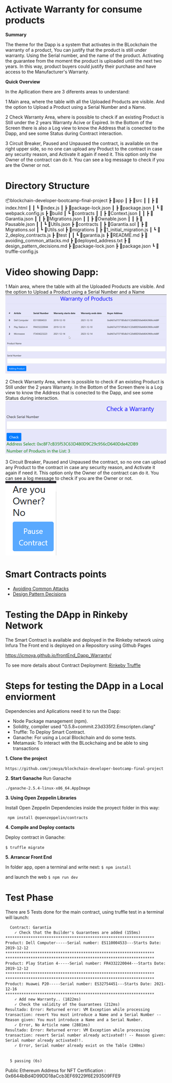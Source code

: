 # Activate Warranty for consume products

**Summary**

The theme for the Dapp is a system that activates in the BLockchain the warranty of a product, You can justify that the product is still under warranty. Using the Serial number, and the name of the product. 
Activating the guarantee from the moment the product is uploaded until the next two years. In this way, product buyers could justify their purchase and have access to the Manufacturer's Warranty.

**Quick Overview**

In the Apllication there are 3 diferents areas to understand:

1 Main area, where the table with all the Uploaded Products are visible. And the option to Upload a Product using a Serial Number and a Name.

2 Check Warranty Area, where is possible to check if an existing Product is Still under the 2 years Warranty Acive or Expired.
In the Bottom of the Screen there is also a Log view to know the Address that is conected to the Dapp, and see some Status during Contract interaction.

3 Circuit Breaker, Paused and Unpaused the contract, is available on the right upper side, so no one can upload any Product to the contract in case any security reason, and Activate it again if need it. This option only the Owner of the contract can do it. You can see a log message to check if you are the Owner or not.

# Directory Structure

📦blockchain-developer-bootcamp-final-project
   ┣ 📂app
 ┃ ┣ 📂src
 ┃ ┃ ┣ 📜index.html
 ┃ ┃ ┗ 📜index.js
 ┃ ┣ 📜package-lock.json
 ┃ ┣ 📜package.json
 ┃ ┗ 📜webpack.config.js
 ┣ 📂build
 ┃ ┗ 📂contracts
 ┃ ┃ ┣ 📜Context.json
 ┃ ┃ ┣ 📜Garantia.json
 ┃ ┃ ┣ 📜Migrations.json
 ┃ ┃ ┣ 📜Ownable.json
 ┃ ┃ ┣ 📜Pausable.json
 ┃ ┃ ┗ 📜Utils.json
 ┣ 📂contracts
 ┃ ┣ 📜Garantia.sol
 ┃ ┣ 📜Migrations.sol
 ┃ ┗ 📜Utils.sol
 ┣ 📂migrations
 ┃ ┣ 📜1_initial_migration.js
 ┃ ┗ 📜2_deploy_contracts.js
 ┣ 📂test
 ┃ ┃ ┗ 📜garantia.js
 ┣ 📜README.md
 ┣ 📜avoiding_common_attacks.md
 ┣ 📜deployed_address.txt
 ┣ 📜design_pattern_decisions.md
 ┣ 📜package-lock.json
 ┣ 📜package.json
 ┗ 📜truffle-config.js


 Video showing Dapp:
=======
1 Main area, where the table with all the Uploaded Products are visible. And the option to Upload a Product using a Serial Number and a Name
![Main](others/MainArea.png)

2 Check Warranty Area, where is possible to check if an existing Product is Still under the 2 years Warranty. 
In the Bottom of the Screen there is a Log view to know the Address that is conected to the Dapp, and see some Status during interaction.
![Main2](others/SecondArea.png)

3 Circuit Breaker, Paused and Unpaused the contract, so no one can upload any Product to the contract in case any security reason, and Activate it again if need it. This option only the Owner of the contract can do it. You can see a log message to check if you are the Owner or not.
![Main3](others/3area.png)


# Smart Contracts points

- [Avoiding Common Attacks](./avoiding_common_attacks.md)
- [Design Pattern Decisions](./design_pattern_decisions.md)



# Testing the DApp in Rinkeby Network

The Smart Contract is available and deployed in the Rinkeby network using Infura
The Front end is deployed on a Repository using Github Pages

https://jcmoya.github.io/frontEnd_Dapp_Warranty/


To see more details about Contract Deployment:
[Rinkeby Truffle](others/Rinkeby_deploy_log)


# Steps for testing the DApp in a Local enviorment

Dependencies and Aplications need it to run the Dapp:

- Node Package management (npm).
- Solidity, compiler used "0.5.8+commit.23d335f2.Emscripten.clang"
- Truffle: To Deploy Smart Contract.
- Ganache: For using a Local Blockchain and do some tests.
- Metamask: To interact with the BLockchaing and be able to sing transactions

**1. Clone the project**

`https://github.com/jcmoya/blockchain-developer-bootcamp-final-project`


**2. Start Ganache**
Run Ganache
```
./ganache-2.5.4-linux-x86_64.AppImage
```

**3. Using Open Zeppelin Libraries**

Install Open Zeppelin Dependencies inside the proyect folder in this way:

```
 npm install @openzeppelin/contracts

```

**4. Compile and Deploy contacts**

Deploy contract in Ganache: 

`$ truffle migrate ` 

**5. Arrancar Front End**

In folder app, open a terminal and write next:
`$ npm install`

and launch the web
`$ npm run dev`


# Test Phase

There are 5 Tests done for the main contract, using truffle test in a terminal will launch:

```
  Contract: Garantia
    ✓ Check that the Builder's Guarantees are added (155ms)
*****************************************************************
Product: Dell Computer-----Serial number: ES110004533---Starts Date: 2019-12-12
*****************************************************************
*****************************************************************
Product: Play Station 4-----Serial number: FR4332220044---Starts Date: 2019-12-12
*****************************************************************
*****************************************************************
Product: Huawei P20-----Serial number: ES32754451---Starts Date: 2021-12-16
*****************************************************************
    ✓ Add new Warranty.. (1822ms)
    ✓ Check the validity of the Guarantees (212ms)
Resultado: Error: Returned error: VM Exception while processing transaction: revert You must introduce a Name and a Serial Number -- Reason given: You must introduce a Name and a Serial Number.
    ✓ Error, No Article name (2881ms)
Resultado: Error: Returned error: VM Exception while processing transaction: revert Serial number already activated!! -- Reason given: Serial number already activated!!.
    ✓ Error, Serial number already exist on the Table (240ms)


  5 passing (6s)

```


Public Ethereum Address for NFT Certification : 0x6644bBd4D99DD18aCcb3EF69229f6E293509FFE9

